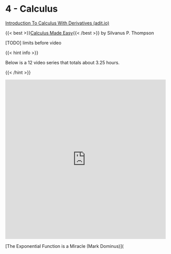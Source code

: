 # 4 - Calculus

<script>
    document.getElementById("mathMenu").open = true;
</script>
[Introduction To Calculus With Derivatives (adit.io)](https://adit.io/posts/2018-02-18-Introduction-To-Calculus-With-Derivatives.html)

{{< best >}}[Calculus Made Easy](https://calculusmadeeasy.org){{< /best >}} by Silvanus P. Thompson

[TODO] limits before video

{{< hint info >}}

Below is a 12 video series that totals about 3.25 hours.

{{< /hint >}}

<iframe width="100%" height="500" src="https://www.youtube.com/embed/videoseries?list=PLZHQObOWTQDMsr9K-rj53DwVRMYO3t5Yr" frameborder="0" allow="accelerometer; autoplay; clipboard-write; encrypted-media; gyroscope; picture-in-picture" allowfullscreen></iframe>

[The Exponential Function is a Miracle (Mark Dominus)](